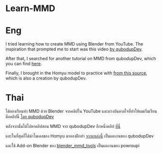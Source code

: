 # Learn-MMD

# Eng
I tried learning how to create MMD using Blender from YouTube. The inspiration that prompted me to start was this video [by qubodupDev](https://www.youtube.com/watch?v=Fuqg5mBI2jo).

After that, I searched for another tutorial on MMD from qubodupDev, which you can find [here](https://www.youtube.com/watch?v=1xUPmWWDdfw).

Finally, I brought in the Homyu model to practice with [from this source](https://3d.nicovideo.jp/works/td87715), which is also a creation by qubodupDev.

# Thai
ได้ลองเรียนทำ MMD ด้วย Blender จากคลิปใน YouTube และแรงบันดาลใจที่ทำให้ผมเริ่มเรียนคือคลิปนี้ [โดย qubodupDev](https://www.youtube.com/watch?v=Fuqg5mBI2jo) 

หลังจากนั้นได้ไปหาคลิปสอน MMD จาก qubodupDev อีกหนึ่งคลิป [ที่นี่](https://www.youtube.com/watch?v=1xUPmWWDdfw) 

และในที่สุดก็ได้นำโมเดลของ Homyu มาลองฝึกทำ [จากแหล่งนี้](https://3d.nicovideo.jp/works/td87715) เป็นผลงานของ qubodupDev 

และใช้ Add-on Blender ของ [blender_mmd_tools](https://github.com/powroupi/blender_mmd_tools) เป็นผลงานของ powroupi
